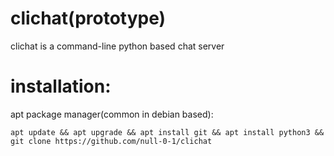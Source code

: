 # clichat(prototype)
clichat is a command-line python based chat server

# installation:

apt package manager(common in debian based):
```
apt update && apt upgrade && apt install git && apt install python3 && git clone https://github.com/null-0-1/clichat
```
